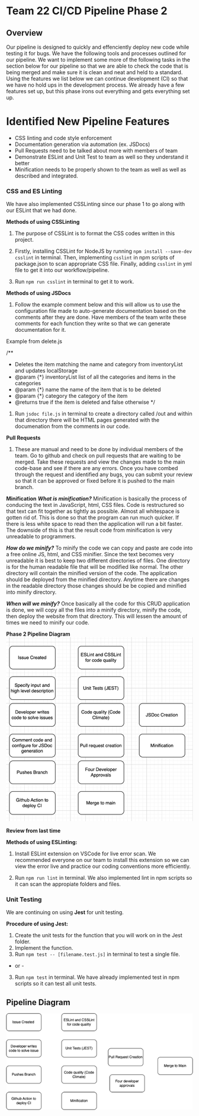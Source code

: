 # Team 22 CI/CD Pipeline Phase 2

## Overview 

Our pipeline is designed to quickly and effenciently deploy new code while testing it for bugs. We have the following tools and processes outlined for our pipeline.
We want to implement some more of the following tasks in the section below for our pipeline so that we are able to check the code that is being merged and make sure it is clean and neat and held to a standard. Using the features we list below we can continue development (CI) so that we have no hold ups in the development process. We already have a few features set up, but this phase irons out everything and gets everything set up.

# Identified New Pipeline Features
- CSS linting and code style enforcement
- Documentation generation via automation (ex. JSDocs)
- Pull Requests need to be talked about more with members of team
- Demonstrate ESLint and Unit Test to team as well so they understand it better
- Minification needs to be properly shown to the team as well as well as described and integrated. 

### CSS and ES Linting
We have also implemented CSSLinting since our phase 1 to go along with our ESLint that we had done. 

**Methods of using CSSLinting**
1. The purpose of CSSLint is to format the CSS codes written in this project.  

2. Firstly, installing CSSLint for NodeJS by running `npm install --save-dev csslint` in terminal. Then, implementing `csslint` in npm scripts of package.json to scan appropriate CSS file. Finally, adding `csslint` in yml file to get it into our workflow/pipeline.

3. Run `npm run csslint` in terminal to get it to work.

**Methods of using JSDocs** 
1. Follow the example comment below and this will allow us to use the configuration file made to auto-generate documentation based on the comments after they are done. Have members of the team write these comments for each function they write so that we can generate documentation for it. 
   
Example from delete.js 

/**
 * Deletes the item matching the name and category from inventoryList and updates localStorage
 * @param {*} inventoryList list of all the categories and items in the categories
 * @param {*} name the name of the item that is to be deleted
 * @param {*} category the category of the item
 * @returns true if the item is deleted and false otherwise
 */

 1. Run `jsdoc file.js` in terminal to create a directory called /out and within that directory there will be HTML pages generated with the documenation from the comments in our code.

**Pull Requests**
1. These are manual and need to be done by individual members of the team. Go to github and check on pull requests that are waiting to be merged. Take these requests and view the changes made to the main code-base and see if there are any errors. Once you have combed through the request and identified any bugs, you can submit your review so that it can be approved or fixed before it is pushed to the main branch. 

**Minification**
***What is minification?***
Minification is basically the process of conducing the text in JavaScript, html, CSS files. Code is restructured so that text can fit together as tightly as possible. Almost all whitespace is gotten rid of. This is done so that the program can run much quicker. If there is less white space to read then the application will run a bit faster. The downside of this is that the result code from minification is very unreadable to programmers.

***How do we minify?***
To minify the code we can copy and paste are code into a free online JS, html, and CSS minifier. Since the text becomes very unreadable it is best to keep two different directories of files. One directory is for the human readable file that will be modified like normal. The other directory will contain the minified version of the code. The application should be deployed from the minified directory. Anytime there are changes in the readable directory those changes should be be copied and minified into minify directory.

***When will we minify?***
Once basically all the code for this CRUD application is done, we will copy all the files into a minify directory, minify the code, then deploy the website from that directory. This will lessen the amount of times we need to minify our code.

**Phase 2 Pipeline Diagram**
![pipeline diagram](phase2.png "Pipeline Diagram")

**Review from last time**

**Methods of using ESLinting:**
1. Install ESLint extension on VSCode for live error scan. We recommended everyone on our team to install this extension so we can view the error live and practice our coding conventions more efficiently.

2. Run `npm run lint` in terminal. We also implemented lint in npm scripts so it can scan the appropiate folders and files.


### Unit Testing
We are continuing on using **Jest** for unit testing.

**Procedure of using Jest:**
1. Create the unit tests for the function that you will work on in the Jest folder.
2. Implement the function.
3. Run `npm test -- [filename.test.js]` in terminal to test a single file.
- or -
3. Run `npm test` in terminal. We have already implemented test in npm scripts so it can test all unit tests.

## Pipeline Diagram

![pipeline diagram](phase1.png "Pipeline Diagram")
